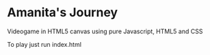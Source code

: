 # Amanita's Journey

Videogame in HTML5 canvas using pure Javascript, HTML5 and CSS

To play just run index.html

